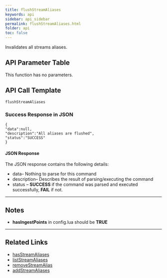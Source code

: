 ```yaml
---
title: flushStreamAliases
keywords: api
sidebar: api_sidebar
permalink: flushStreamAliases.html
folder: api
toc: false
---
```




Invalidates all streams aliases.



## API Parameter Table

This function has no parameters.



## API Call Template

``` 
flushStreamAliases
```



### Success Response in JSON

``` 
{
"data":null,
"description":"All aliases are flushed",
"status":"SUCCESS"
}
```



#### JSON Response

The JSON response contains the following details:

- data– Nothing to parse for this command
- description– Describes the result of parsing/executing the command
- status – **SUCCESS** if the command was parsed and executed successfully, **FAIL** if not.

------

## Notes

- **hasIngestPoints** in config.lua should be **TRUE**


------

## Related Links

- [hasStreamAliases](userguide_configlua.html#hasstreamaliases)
- [listStreamAliases](api_listStreamAliases.html)
- [removeStreamAlias](api_removeStreamAlias.html)
- [addStreamAliases](api_addStreamAlias.html)